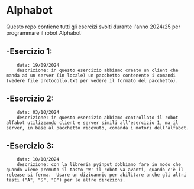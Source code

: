# Alphabot
Questo repo contiene tutti gli esercizi svolti durante l'anno 2024/25 per programmare il robot Alphabot

## -Esercizio 1:
        data: 19/09/2024
        descrizione: in questo esercizio abbiamo creato un client che manda ad un server (in locale) un pacchetto contenente i comandi (vedere file protocollo.txt per vedere il formato del pacchetto).
## -Esercizio 2:
        data: 03/10/2024
        descrizione: in questo esercizio abbiamo controllato il robot alfabot utilizzando client e server simili all'esercizio 1, ma il server, in base al pacchetto ricevuto, comanda i motori dell'alfabot.
## -Esercizio 3:
        data: 10/10/2024
        descrizione: con la libreria pyinput dobbiamo fare in modo che quando viene premuto il tasto 'W' il robot va avanti, quando c'è il release si ferma.  Usare un dizioanrio per abilitare anche gli altri tasti ("A", "S", "D") per le altre direzioni.
